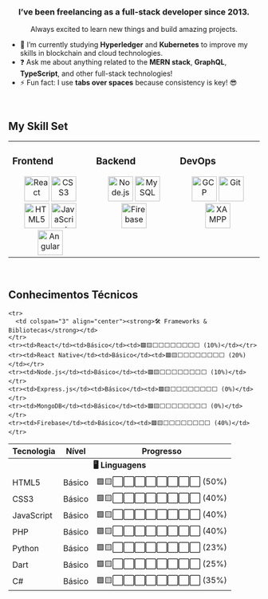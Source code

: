 <div align="center">

### I’ve been freelancing as a full-stack developer since 2013.  
Always excited to learn new things and build amazing projects.

</div>

- 🔭 I’m currently studying **Hyperledger** and **Kubernetes** to improve my skills in blockchain and cloud technologies.
- ❓ Ask me about anything related to the **MERN stack**, **GraphQL**, **TypeScript**, and other full-stack technologies!
- ⚡ Fun fact: I use **tabs over spaces** because consistency is key! 😎

<br/>

## My Skill Set  

<table>
<tr>
<td valign="top" width="33%">

### Frontend  
<div align="center">  
  <img src="https://profilinator.rishav.dev/skills-assets/react-original-wordmark.svg" alt="React" height="50" />  
  <img src="https://profilinator.rishav.dev/skills-assets/css3-original-wordmark.svg" alt="CSS3" height="50" />  
  <img src="https://profilinator.rishav.dev/skills-assets/html5-original-wordmark.svg" alt="HTML5" height="50" />  
  <img src="https://profilinator.rishav.dev/skills-assets/javascript-original.svg" alt="JavaScript" height="50" />  
  <img src="https://profilinator.rishav.dev/skills-assets/angularjs-original.svg" alt="Angular" height="50" />  
</div>

</td>
<td valign="top" width="33%">

### Backend  
<div align="center">  
  <img src="https://profilinator.rishav.dev/skills-assets/nodejs-original-wordmark.svg" alt="Node.js" height="50" />  
  <img src="https://profilinator.rishav.dev/skills-assets/mysql-original-wordmark.svg" alt="MySQL" height="50" />  
  <img src="https://profilinator.rishav.dev/skills-assets/firebase.png" alt="Firebase" height="50" />  
</div>

</td>
<td valign="top" width="33%">

### DevOps  
<div align="center">  
  <img src="https://profilinator.rishav.dev/skills-assets/google_cloud-icon.svg" alt="GCP" height="50" />  
  <img src="https://profilinator.rishav.dev/skills-assets/git-scm-icon.svg" alt="Git" height="50" />  
  <img src="https://profilinator.rishav.dev/skills-assets/xampp.png" alt="XAMPP" height="50" />  
</div>

</td>
</tr>
</table>

<br/>

## Conhecimentos Técnicos

<table>
  <thead>
    <tr>
      <th>Tecnologia</th>
      <th>Nível</th>
      <th>Progresso</th>
    </tr>
  </thead>
  <tbody>
    <tr>
      <td colspan="3" align="center"><strong>🖥️ Linguagens</strong></td>
    </tr>
    <tr><td>HTML5</td><td>Básico</td><td>🟩🟨⬜⬜⬜⬜⬜⬜⬜⬜ (50%)</td></tr>
    <tr><td>CSS3</td><td>Básico</td><td>🟩🟨⬜⬜⬜⬜⬜⬜⬜⬜ (40%)</td></tr>
    <tr><td>JavaScript</td><td>Básico</td><td>🟩🟨⬜⬜⬜⬜⬜⬜⬜⬜ (40%)</td></tr>
    <tr><td>PHP</td><td>Básico</td><td>🟩🟨⬜⬜⬜⬜⬜⬜⬜⬜ (40%)</td></tr>
    <tr><td>Python</td><td>Básico</td><td>🟩🟨⬜⬜⬜⬜⬜⬜⬜⬜ (23%)</td></tr>
    <tr><td>Dart</td><td>Básico</td><td>🟩🟨⬜⬜⬜⬜⬜⬜⬜⬜ (25%)</td></tr>
    <tr><td>C#</td><td>Básico</td><td>🟩🟨⬜⬜⬜⬜⬜⬜⬜⬜ (35%)</td></tr>

    <tr>
      <td colspan="3" align="center"><strong>🛠️ Frameworks & Bibliotecas</strong></td>
    </tr>
    <tr><td>React</td><td>Básico</td><td>🟩🟨⬜⬜⬜⬜⬜⬜⬜⬜ (10%)</td></tr>
    <tr><td>React Native</td><td>Básico</td><td>🟩🟨⬜⬜⬜⬜⬜⬜⬜⬜ (20%)</td></tr>
    <tr><td>Node.js</td><td>Básico</td><td>🟩🟨⬜⬜⬜⬜⬜⬜⬜⬜ (10%)</td></tr>
    <tr><td>Express.js</td><td>Básico</td><td>🟩🟨⬜⬜⬜⬜⬜⬜⬜⬜ (0%)</td></tr>
    <tr><td>MongoDB</td><td>Básico</td><td>🟩🟨⬜⬜⬜⬜⬜⬜⬜⬜ (0%)</td></tr>
    <tr><td>Firebase</td><td>Básico</td><td>🟩🟨⬜⬜⬜⬜⬜⬜⬜⬜ (40%)</td></tr>
  </tbody>
</table>
